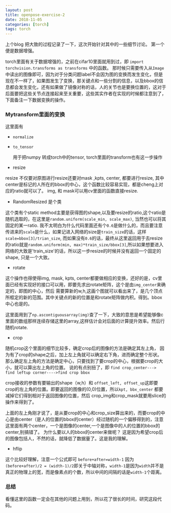 ```yaml
---
layout: post
title: openpose-exercise-2
date: 2018-11-05
categories: [torch]
tags: torch
---
```

<!--more-->

上个blog 把大致的过程记录了一下，这次开始针对其中的一些细节讨论。
第一个便是数据增强。

torch里面有关于数据增强的，之前在cifar10里面就用到过，即
`import torchvision.transforms as transforms`
中的函数。
那时候只需要传入从`Image`中读出的图像即可，因为对于分类问题label不会因为图的变换而发生变化，但是现在不一样了，如果图发生了变换，那关键点和一些分割的信息，以及bbox的信息都会发生变化，还有如果做了镜像对称的话，人的关节也是要换位置的，这对于后面要把这些关节点连接起来至关重要，这些其实作者在实现的时候都注意到了，下面备注一下数据变换的操作。

### Mytransform里面的变换

这里面有

* `normalize`

* `to_tensor`

    用于把numpy 转成torch中的tensor, torch里面的transform也有这一步操作

* resize

resize 不仅要对原图进行resize还要对mask ,kpts, center, 都要进行resize,
其中center是标记的人所在的bbox的中心，这个函数比较容易实现，都是cheng上对应的ratio就可以了。
img, 和 mask可以用cv里面的函数直接resize.

* RandomResized 是个类

这个类有个static method主要是获得图的shape,以及要resize的ratio,这个ratio是随机选取的，在这里是`random.uniform(scale_min, scale_max)`, 当然也可以将其固定的某一ratio.
我不太明白为什么代码里面还有个`0.6`是做什么的，而且要注意传进来的`scale`是什么，如果记进入网络的size是`train_size`的话，这样`scale=bbox[3]/trian_size`, 而如果没有`0.6`的话，最终从这里返回用于去resize的ratio就是`random.uniform(min, max)*train_size/bbox[3]`,所以如果想要进入网络的大致是'train_size'的话，所以这一步resize的时候并没有返回一个固定的shape, 只是一个大致。

* rotate

这个操作也得使得img, mask, kpts, center都要做相应的变换，还好的是，cv里面已经有实现好的接口可以用，即要先求出rotate矩阵，这个是由`img_center`来确定的，即图的中心，然后 需要算新的w,h,这画个图就可以看出来了，是几个顶点所框定的新的范围。其中关键点的新的位置是和rotate矩阵做内积。得到。bbox中心也是的。

这里面用到了`np.ascontiguousarray(img)`查了一下，大致的意思是希望能够像c里面的数组那样连续存储这里的array,这样估计会对后面的计算提升效率。然后行随机rotate.

* crop

随机crop这个里面的细节比较多，确定crop后的图像的方法是确定其左上角，
因为有了crop的shape之后，加上左上角就可以确定右下角，进而确定整个形状。
那么确定左上角的方法是确定中心，只要找到了要crop的中心，根据要crop的大小，就可以算出左上角的位置。
说的有点别扭了，即
`find crop_center---> find leftup corner---->find crop bbox`

crop接收的参数有要输出的shape（w,h）和 `offset_left, offset_up`这即要crop的左上角的位置。即要返回的图像的(0,0)位置，所以`kpt, bbx_center` 都要减掉它们得到相对于返回图像的位置，然后 crop_img和crop_mask就要用slice的操作来得到了。

上面的左上角刚才说了，是从要crop的中心和crop_size算出来的，而要crop的中心是由center（是人的位置的bbox的center）经过随机的一个偏移得到的，注意这里面有两个center，一个是图像的center,一个是图像中的人的位置的bbox的center,别搞错了。
为什么要以人的bbox的center来做呢？
这是因为希望crop后的图像包括人，不然的话，就降低了数据量了。这是我的理解。

* hflip

这个比较好理解，注意一个公式即可
`before+after=width-1`
因为
`(before+after)/2 = (width-1)/2`即关于中轴对称，`width-1`是因为`width`并不是真正的物理上的宽，而是像素点的个数，所以中间的间隔的话是`width-1`个距离。

### 总结

看懂这里的函数一定会在其他的问题上用到，所以花了很长的时间，研究这段代码。








